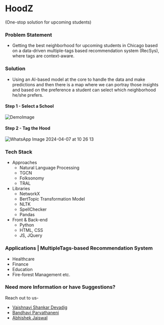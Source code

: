 # HoodZ 
  (One-stop solution for upcoming students)

### Problem Statement  
  - Getting the best neighborhood for upcoming students in Chicago based on a data-driven  multiple-tags based recommendation system (RecSys), where tags are context-aware.

### Solution
  - Using an AI-based model at the core to handle the data and make predictions and then there is a map where we can portray those insights and based on the preference a student can select which neighborhood he/she prefers. 

  #### Step 1 - Select a School

![DemoImage](https://github.com/jabhij/chicagohood_ml/assets/7325312/eaa3beb8-4764-4db1-b6b8-bb7001de1e9e)

  #### Step 2 - Tag the Hood
  ![WhatsApp Image 2024-04-07 at 10 26 13](https://github.com/jabhij/chicagohood_ml/assets/7325312/4e1d0907-88aa-476b-8270-c457ce70663e)

### Tech Stack
  - Approaches
    - Natural Language Processing
    - TGCN
    - Folksonomy
    - TRAL
  - Libraries
    - NetworkX
    - BertTopic Transformation Model
    - NLTK
    - SpellChecker
    - Pandas
   - Front & Back-end
     - Python
     - HTML, CSS
     - JS, JQuery

### Applications | MultipleTags-based Recommendation System
  - Healthcare
  - Finance
  - Education
  - Fire-forest Management
    etc.
  
### Need more Information or have Suggestions?
Reach out to us-
  - [Vaishnavi Shankar Devadig](https://www.linkedin.com/in/vaishnavi-shankar-devadig/)
  - [Bandhavi Parvathaneni](https://www.linkedin.com/in/bandhavip/)
  - [Abhishek Jaiswal](https://www.linkedin.com/in/jabhij/)
